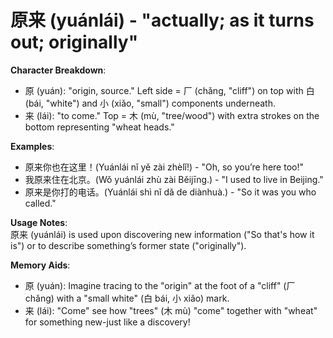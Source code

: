 # **原来 (yuánlái) - "actually; as it turns out; originally"**

**Character Breakdown**:  
- 原 (yuán): "origin, source." Left side = 厂 (chǎng, "cliff") on top with 白 (bái, "white") and 小 (xiǎo, "small") components underneath.  
- 来 (lái): "to come." Top = 木 (mù, "tree/wood") with extra strokes on the bottom representing "wheat heads."

**Examples**:  
- 原来你也在这里！(Yuánlái nǐ yě zài zhèlǐ!) - "Oh, so you’re here too!"  
- 我原来住在北京。(Wǒ yuánlái zhù zài Běijīng.) - "I used to live in Beijing."  
- 原来是你打的电话。(Yuánlái shì nǐ dǎ de diànhuà.) - "So it was you who called."

**Usage Notes**:  
原来 (yuánlái) is used upon discovering new information ("So that's how it is") or to describe something’s former state ("originally").

**Memory Aids**:  
- 原 (yuán): Imagine tracing to the "origin" at the foot of a "cliff" (厂 chǎng) with a "small white" (白 bái, 小 xiǎo) mark.  
- 来 (lái): "Come" see how "trees" (木 mù) "come" together with "wheat" for something new-just like a discovery!